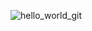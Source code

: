 ![hello_world_git](https://github.com/Julie-Fabre/Julie-Fabre/assets/29582008/7a012307-77ae-4442-a77e-bf3b528fdae1)
